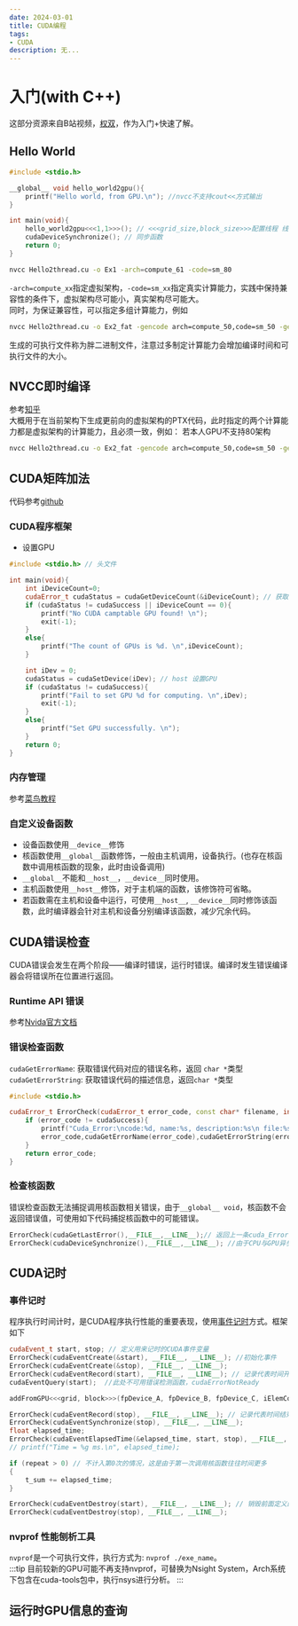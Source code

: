 ```yaml
---
date: 2024-03-01
title: CUDA编程
tags:
- CUDA
description: 无...
---
```

# 入门(with C++)
这部分资源来自B站视频，[权双](https://www.bilibili.com/video/BV1sM4y1x7of/?spm_id_from=333.1007.top_right_bar_window_history.content.click&vd_source=51a76af86bf4fcc9da32a69c092094ea)，作为入门+快速了解。
## Hello World
```cpp
#include <stdio.h>

__global__ void hello_world2gpu(){
    printf("Hello world, from GPU.\n"); //nvcc不支持cout<<方式输出
}

int main(void){
    hello_world2gpu<<<1,1>>>(); // <<<grid_size,block_size>>>配置线程 线程块数量-单个块线程数量
    cudaDeviceSynchronize(); // 同步函数
    return 0;
}
```

```zsh
nvcc Hello2thread.cu -o Ex1 -arch=compute_61 -code=sm_80
```
`-arch=compute_xx`指定虚拟架构，`-code=sm_xx`指定真实计算能力，实践中保持兼容性的条件下，虚拟架构尽可能小，真实架构尽可能大。    
同时，为保证兼容性，可以指定多组计算能力，例如
```zsh
nvcc Hello2thread.cu -o Ex2_fat -gencode arch=compute_50,code=sm_50 -gencode arch=compute_60,code=sm_60 -gencode arch=compute_70,code=sm_70 -gencode arch=compute_80,code=sm_80
```
生成的可执行文件称为胖二进制文件，注意过多制定计算能力会增加编译时间和可执行文件的大小。
## NVCC即时编译
参考[知乎](https://zhuanlan.zhihu.com/p/432674688)    
大概用于在当前架构下生成更前向的虚拟架构的PTX代码，此时指定的两个计算能力都是虚拟架构的计算能力，且必须一致，例如： 若本人GPU不支持80架构
```zsh
nvcc Hello2thread.cu -o Ex2_fat -gencode arch=compute_50,code=sm_50 -gencode arch=compute_60,code=sm_60 -gencode arch=compute_70,code=sm_70 -gencode arch=compute_80,code=compute_80
```
## CUDA矩阵加法
代码参考[github](https://github.com/sangyc10/CUDA-code/tree/master/3.1lesson)
### CUDA程序框架
- 设置GPU
```cpp
#include <stdio.h> // 头文件

int main(void){
    int iDeviceCount=0;
    cudaError_t cudaStatus = cudaGetDeviceCount(&iDeviceCount); // 获取GPU数量，成功返回cudaSuccess
    if (cudaStatus != cudaSuccess || iDeviceCount == 0){
        printf("No CUDA camptable GPU found! \n");
        exit(-1);
    }
    else{
        printf("The count of GPUs is %d. \n",iDeviceCount);
    }

    int iDev = 0;
    cudaStatus = cudaSetDevice(iDev); // host 设置GPU
    if (cudaStatus != cudaSuccess){
        printf("Fail to set GPU %d for computing. \n",iDev);
        exit(-1);
    }
    else{
        printf("Set GPU successfully. \n");
    }
    return 0;
}
```
### 内存管理
参考[菜鸟教程](https://www.runoob.com/cprogramming/c-memory-management.html)
### 自定义设备函数
- 设备函数使用`__device__`修饰
- 核函数使用`__global__`函数修饰，一般由主机调用，设备执行。(也存在核函数中调用核函数的现象，此时由设备调用)
- `__global__`不能和`__host__`，`__device__`同时使用。
- 主机函数使用`__host__`修饰，对于主机端的函数，该修饰符可省略。
- 若函数需在主机和设备中运行，可使用`__host__`, `__device__`同时修饰该函数，此时编译器会针对主机和设备分别编译该函数，减少冗余代码。
## CUDA错误检查
CUDA错误会发生在两个阶段——编译时错误，运行时错误。编译时发生错误编译器会将错误所在位置进行返回。
### Runtime API 错误
参考[Nvida官方文档](https://docs.nvidia.com/cuda/cuda-runtime-api/group__CUDART__TYPES.html#group__CUDART__TYPES_1g3f51e3575c2178246db0a94a430e0038)
### 错误检查函数
`cudaGetErrorName`: 获取错误代码对应的错误名称，返回 `char *`类型    
`cudaGetErrorString`: 获取错误代码的描述信息，返回`char *`类型
```cpp
#include <stdio.h>

cudaError_t ErrorCheck(cudaError_t error_code, const char* filename, int linenum){
    if (error_code != cudaSuccess){
        printf("Cuda_Error:\ncode:%d, name:%s, description:%s\n file:%s, line:%d\n ",
        error_code,cudaGetErrorName(error_code),cudaGetErrorString(error_code),filename,linenum);
    }
    return error_code;
}
```
### 检查核函数
错误检查函数无法捕捉调用核函数相关错误，由于`__global__ void`，核函数不会返回错误值，可使用如下代码捕捉核函数中的可能错误。
```c++
ErrorCheck(cudaGetLastError(),__FILE__,__LINE__);// 返回上一条cuda_Error
ErrorCheck(cudaDeviceSynchronize(),__FILE__,__LINE__); //由于CPU与GPU异步，需在此加入一个同步函数，等待核函数运行完成。
```
## CUDA记时
### 事件记时
程序执行时间计时，是CUDA程序执行性能的重要表现，使用[事件记时](https://developer.download.nvidia.cn/compute/DevZone/docs/html/C/doc/html/group__CUDART__EVENT.html)方式。框架如下
```c++
cudaEvent_t start, stop; // 定义用来记时的CUDA事件变量
ErrorCheck(cudaEventCreate(&start), __FILE__, __LINE__); //初始化事件
ErrorCheck(cudaEventCreate(&stop), __FILE__, __LINE__);
ErrorCheck(cudaEventRecord(start), __FILE__, __LINE__); // 记录代表时间开始的事件
cudaEventQuery(start);	//此处不可用错误检测函数，cudaErrorNotReady

addFromGPU<<<grid, block>>>(fpDevice_A, fpDevice_B, fpDevice_C, iElemCount);    // 核函数，需要记时的代码

ErrorCheck(cudaEventRecord(stop), __FILE__, __LINE__); // 记录代表时间结束的事件
ErrorCheck(cudaEventSynchronize(stop), __FILE__, __LINE__);
float elapsed_time;
ErrorCheck(cudaEventElapsedTime(&elapsed_time, start, stop), __FILE__, __LINE__); //计算两个work间的elapsed time
// printf("Time = %g ms.\n", elapsed_time);

if (repeat > 0) // 不计入第0次的情况，这是由于第一次调用核函数往往时间更多
{
    t_sum += elapsed_time;
}

ErrorCheck(cudaEventDestroy(start), __FILE__, __LINE__); // 销毁前面定义的时间类型变量
ErrorCheck(cudaEventDestroy(stop), __FILE__, __LINE__);
```
### nvprof 性能刨析工具
`nvprof`是一个可执行文件，执行方式为: `nvprof ./exe_name`。    
:::tip
目前较新的GPU可能不再支持nvprof，可替换为Nsight System，Arch系统下包含在cuda-tools包中，执行nsys进行分析。
:::
## 运行时GPU信息的查询
